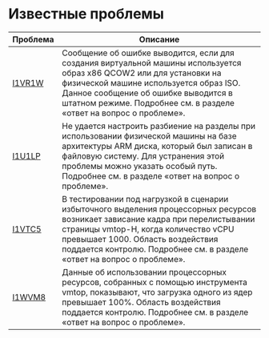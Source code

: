 # Известные проблемы

| Проблема                                                     | Описание                                                     |
| ------------------------------------------------------------ | ------------------------------------------------------------ |
| [I1VR1W](https://gitee.com/open_euler/dashboard/issues?id=I1VR1W) | Сообщение об ошибке выводится, если для создания виртуальной машины используется образ x86 QCOW2 или для установки на физической машине используется образ ISO. Данное сообщение об ошибке выводится в штатном режиме. Подробнее см. в разделе «ответ на вопрос о проблеме». |
| [I1U1LP](https://gitee.com/open_euler/dashboard/issues?id=I1U1LP) | Не удается настроить разбиение на разделы при использовании физической машины на базе архитектуры ARM диска, который был записан в файловую систему. Для устранения этой проблемы можно указать особый путь. Подробнее см. в разделе «ответ на вопрос о проблеме». |
| [I1VTC5](https://gitee.com/open_euler/dashboard/issues?id=I1VTC5) | В тестировании под нагрузкой в сценарии избыточного выделения процессорных ресурсов возникает зависание кадра при перелистывании страницы vmtop-H, когда количество vCPU превышает 1000. Область воздействия поддается контролю. Подробнее см. в разделе «ответ на вопрос о проблеме». |
| [I1WVM8](https://gitee.com/open_euler/dashboard/issues?id=I1WVM8) | Данные об использовании процессорных ресурсов, собранных с помощью инструмента vmtop, показывают, что загрузка одного из ядер превышает 100%. Область воздействия поддается контролю. Подробнее см. в разделе «ответ на вопрос о проблеме». |




